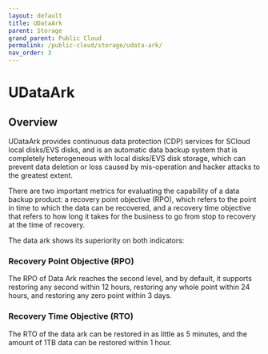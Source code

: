 ```yaml
---
layout: default
title: UDataArk
parent: Storage
grand_parent: Public Cloud
permalink: /public-cloud/storage/udata-ark/
nav_order: 3
---
```

# UDataArk
## Overview
UDataArk provides continuous data protection (CDP) services for SCloud local disks/EVS disks, and is an automatic data backup system that is completely heterogeneous with local disks/EVS disk storage, which can prevent data deletion or loss caused by mis-operation and hacker attacks to the greatest extent.

There are two important metrics for evaluating the capability of a data backup product: a recovery point objective (RPO), which refers to the point in time to which the data can be recovered, and a recovery time objective that refers to how long it takes for the business to go from stop to recovery at the time of recovery. 

The data ark shows its superiority on both indicators:

### Recovery Point Objective (RPO)
The RPO of Data Ark reaches the second level, and by default, it supports restoring any second within 12 hours, restoring any whole point within 24 hours, and restoring any zero point within 3 days.
### Recovery Time Objective (RTO)
The RTO of the data ark can be restored in as little as 5 minutes, and the amount of 1TB data can be restored within 1 hour.
